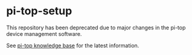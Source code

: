 # pi-top-setup

This repository has been deprecated due to major changes in the pi-top device management software.

See 
[pi-top knowledge base](https://knowledgebase.pi-top.com/knowledge/pi-top-and-raspberry-pi-os)
for the latest information.

